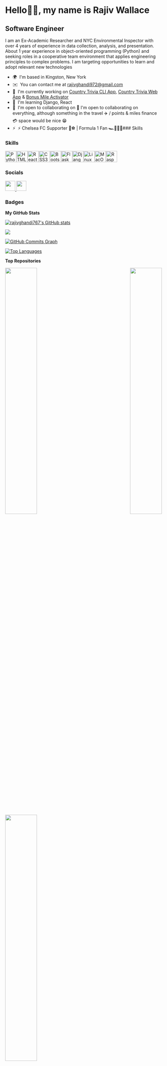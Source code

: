 Hello👋🏾, my name is Rajiv Wallace
==============================

Software Engineer
-----------------

I am an Ex-Academic Researcher and NYC Environmental Inspector with over 4 years of experience in data collection, analysis, and presentation. About 1 year experience in object-oriented programming (Python) and seeking roles in a cooperative team environment that applies engineering principles to complex problems. I am targeting opportunities to learn and adopt relevant new technologies

*   🌍  I'm based in Kingston, New York
*   ✉️  You can contact me at [rajivghandi972@gmail.com](mailto:rajivghandi972@gmail.com)
*   🚀  I'm currently working on [Country Trivia CLI App](http://github.com/rajivghandi767/CountryTrivia), [Country Trivia Web App](http://github.com/rajivghandi767/CountryTrivia+DRF+React) & [Bonus Mile Activator](http://github.com/rajivghandi767/SimplyMiles_OfferBot)
*   🧠  I'm learning Django, React
*   🤝  I'm open to collaborating on 🤝 I'm open to collaborating on everything, although something in the travel ✈️ / points & miles finance 💳 space would 
        be nice 😁
*   ⚡  ⚡ Chelsea FC Supporter 🔵⚽️ | Formula 1 Fan 🏎🦁🇳🇱### Skills 

### Skills

<p align="left">
<a href="https://www.python.org/" target="_blank" rel="noreferrer"><img src="https://raw.githubusercontent.com/danielcranney/readme-generator/main/public/icons/skills/python-colored.svg" width="36" height="36" alt="Python" /></a><a href="https://developer.mozilla.org/en-US/docs/Glossary/HTML5" target="_blank" rel="noreferrer"><img src="https://raw.githubusercontent.com/danielcranney/readme-generator/main/public/icons/skills/html5-colored.svg" width="36" height="36" alt="HTML5" /></a><a href="https://reactjs.org/" target="_blank" rel="noreferrer"><img src="https://raw.githubusercontent.com/danielcranney/readme-generator/main/public/icons/skills/react-colored.svg" width="36" height="36" alt="React" /></a><a href="https://www.w3.org/TR/CSS/#css" target="_blank" rel="noreferrer"><img src="https://raw.githubusercontent.com/danielcranney/readme-generator/main/public/icons/skills/css3-colored.svg" width="36" height="36" alt="CSS3" /></a><a href="https://getbootstrap.com/" target="_blank" rel="noreferrer"><img src="https://raw.githubusercontent.com/danielcranney/readme-generator/main/public/icons/skills/bootstrap-colored.svg" width="36" height="36" alt="Bootstrap" /></a><a href="https://flask.palletsprojects.com/en/2.0.x/" target="_blank" rel="noreferrer"><img src="https://raw.githubusercontent.com/danielcranney/readme-generator/main/public/icons/skills/flask-colored.svg" width="36" height="36" alt="Flask" /></a><a href="https://www.djangoproject.com/" target="_blank" rel="noreferrer"><img src="https://raw.githubusercontent.com/danielcranney/readme-generator/main/public/icons/skills/django-colored.svg" width="36" height="36" alt="Django" /></a><a href="https://www.linux.org" target="_blank" rel="noreferrer"><img src="https://raw.githubusercontent.com/danielcranney/readme-generator/main/public/icons/skills/linux-colored.svg" width="36" height="36" alt="Linux" /></a><a href="https://apple.com" target="_blank" rel="noreferrer"><img src="https://raw.githubusercontent.com/danielcranney/readme-generator/main/public/icons/skills/macos-colored.svg" width="36" height="36" alt="MacOS" /></a><a href="https://www.raspberrypi.org/" target="_blank" rel="noreferrer"><img src="https://raw.githubusercontent.com/danielcranney/readme-generator/main/public/icons/skills/raspberrypi-colored.svg" width="36" height="36" alt="Raspberry Pi" /></a>
</p>

### Socials

<p align="left"> <a href="https://www.github.com/rajivghandi767" target="_blank" rel="noreferrer"> <picture> <source media="(prefers-color-scheme: dark)" srcset="https://raw.githubusercontent.com/danielcranney/readme-generator/main/public/icons/socials/github-dark.svg" /> <source media="(prefers-color-scheme: light)" srcset="https://raw.githubusercontent.com/danielcranney/readme-generator/main/public/icons/socials/github.svg" /> <img src="https://raw.githubusercontent.com/danielcranney/readme-generator/main/public/icons/socials/github.svg" width="32" height="32" /> </picture> </a> <a href="https://www.linkedin.com/in/rajiv-wallace" target="_blank" rel="noreferrer"> <picture> <source media="(prefers-color-scheme: dark)" srcset="https://raw.githubusercontent.com/danielcranney/readme-generator/main/public/icons/socials/linkedin-dark.svg" /> <source media="(prefers-color-scheme: light)" srcset="https://raw.githubusercontent.com/danielcranney/readme-generator/main/public/icons/socials/linkedin.svg" /> <img src="https://raw.githubusercontent.com/danielcranney/readme-generator/main/public/icons/socials/linkedin.svg" width="32" height="32" /> </picture> </a></p>

### Badges

<b>My GitHub Stats</b>

<a href="http://www.github.com/rajivghandi767"><img src="https://github-readme-stats.vercel.app/api?username=rajivghandi767&show_icons=true&hide=&count_private=true&title_color=0891b2&text_color=ffffff&icon_color=0891b2&bg_color=1c1917&hide_border=true&show_icons=true" alt="rajivghandi767's GitHub stats" /></a>

<a href="http://www.github.com/rajivghandi767"><img src="https://github-readme-streak-stats.herokuapp.com/?user=rajivghandi767&stroke=ffffff&background=1c1917&ring=0891b2&fire=0891b2&currStreakNum=ffffff&currStreakLabel=0891b2&sideNums=ffffff&sideLabels=ffffff&dates=ffffff&hide_border=true" /></a>

<a href="http://www.github.com/rajivghandi767"><img src="https://github-readme-activity-graph.cyclic.app/graph?username=rajivghandi767&bg_color=1c1917&color=ffffff&line=0891b2&point=ffffff&area_color=1c1917&area=true&hide_border=true&custom_title=GitHub%20Commits%20Graph" alt="GitHub Commits Graph" /></a>

<a href="https://github.com/rajivghandi767" align="left"><img src="https://github-readme-stats.vercel.app/api/top-langs/?username=rajivghandi767&langs_count=10&title_color=0891b2&text_color=ffffff&icon_color=0891b2&bg_color=1c1917&hide_border=true&locale=en&custom_title=Top%20%Languages" alt="Top Languages" /></a>

<b>Top Repositories</b>

<div width="100%" align="center"><a href="https://github.com/rajivghandi767/CountryTrivia" align="left"><img align="left" width="45%" src="https://github-readme-stats.vercel.app/api/pin/?username=rajivghandi767&repo=CountryTrivia&title_color=0891b2&text_color=ffffff&icon_color=0891b2&bg_color=1c1917&hide_border=true&locale=en" /></a><a href="https://github.com/rajivghandi767/CountryTrivia-DRF-React" align="right"><img align="right" width="45%" src="https://github-readme-stats.vercel.app/api/pin/?username=rajivghandi767&repo=CountryTrivia-DRF-React&title_color=0891b2&text_color=ffffff&icon_color=0891b2&bg_color=1c1917&hide_border=true&locale=en" /></a></div><br /><br /><br /><br /><br /><br /><br />

<br /><br /><br />

<div width="100%" align="center"><a href="https://github.com/rajivghandi767/SimplyMiles_OfferBot" align="left"><img align="left" width="45%" src="https://github-readme-stats.vercel.app/api/pin/?username=rajivghandi767&repo=SimplyMiles_OfferBot&title_color=0891b2&text_color=ffffff&icon_color=0891b2&bg_color=1c1917&hide_border=true&locale=en" /></a></div>

